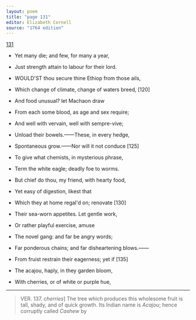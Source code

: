 ```yaml
---
layout: poem
title: "page 131"
editor: Elizabeth Cornell
source: "1764 edition"
---
```



[131]()

- Yet many die; and few, for many a year,
- Just strength attain to labour for their lord.

- WOULD'ST thou secure thine Ethiop from those ails,
- Which change of climate, change of waters breed, [120]
- And food unusual? let Machaon draw
- From each some blood, as age and sex require;
- And well with vervain, well with sempre-vive;
- Unload their bowels.——These, in every hedge,
- Spontaneous grow.——Nor will it not conduce [125]
- To give what chemists, in mysterious phrase,
- Term the white eagle; deadly foe to worms.
- But chief do thou, my friend, with hearty food,
- Yet easy of digestion, likest that
- Which they at home regal'd on; renovate [130]
- Their sea-worn appetites. Let gentle work,
- Or rather playful exercise, amuse
- The novel gang: and far be angry words;
- Far ponderous chains; and far disheartening blows.——
- From fruist restrain their eagerness; yet if [135]
- The acajou, haply, in they garden bloom,
- With cherries, or of white or purple hue,

---

> VER. 137. *cherries*\] The tree which produces this wholesome fruit is tall, shady, and of quick growth. Its Indian name is *Acajou*; hence corruptly called *Cashew* by 